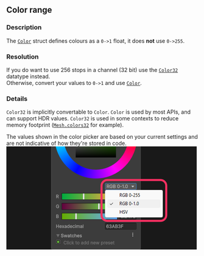 ## Color range
### Description
The [`Color`](https://docs.unity3d.com/ScriptReference/Color.html) struct defines colours as a `0->1` float, it does **not** use `0->255`.  

### Resolution
If you do want to use 256 stops in a channel (32 bit) use the [`Color32`](https://docs.unity3d.com/ScriptReference/Color32.html) datatype instead.  
Otherwise, convert your values to `0->1` and use [`Color`](https://docs.unity3d.com/ScriptReference/Color.html).  

### Details
`Color32` is implicitly convertable to `Color`. `Color` is used by most APIs, and can support HDR values. `Color32` is used in some contexts to reduce memory footprint ([`Mesh.colors32`](https://docs.unity3d.com/ScriptReference/Mesh-colors32.html) for example).

The values shown in the color picker are based on your current settings and are not indicative of how they're stored in code.  
![Unity's color picker](color-picker.png)
